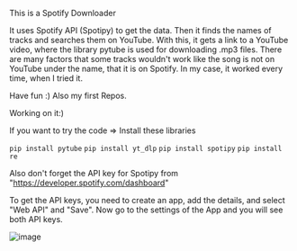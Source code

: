This is a Spotify Downloader

It uses Spotify API (Spotipy) to get the data. Then it finds the names of tracks and searches them on YouTube. With this, it gets a link to a YouTube video, where the library pytube is used for downloading .mp3 files.
There are many factors that some tracks wouldn't work like the song is not on YouTube under the name, that it is on Spotify. In my case, it worked every time, when I tried it. 

Have fun :)
Also my first Repos.

Working on it:)


If you want to try the code => Install these libraries

`pip install pytube`
`pip install yt_dlp`
`pip install spotipy`
`pip install re`

Also don't forget the API key for Spotipy from "https://developer.spotify.com/dashboard"

To get the API keys, you need to create an app, add the details, and select "Web API" and "Save".
Now go to the settings of the App and you will see both API keys. 

![image](https://github.com/Prozvan/SpotifyDownloader/assets/96789698/94d65619-7bbd-48d1-9a00-5a07c31c29e1)
